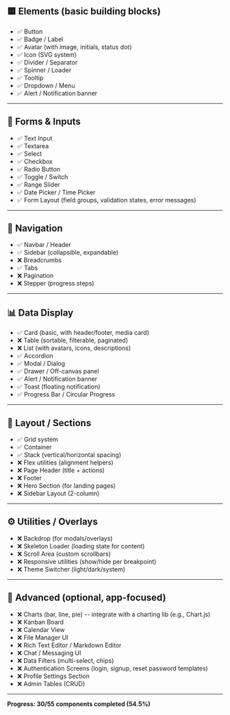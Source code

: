 
## 🟦 Elements (basic building blocks)

- ✅ Button 
- ✅ Badge / Label
- ✅ Avatar (with image, initials, status dot)
- ✅ Icon (SVG system)
- ✅ Divider / Separator
- ✅ Spinner / Loader
- ✅ Tooltip
- ✅ Dropdown / Menu
- ✅ Alert / Notification banner

------------------------------------------------------------------------

## 📝 Forms & Inputs

- ✅ Text Input 
- ✅ Textarea
- ✅ Select 
- ✅ Checkbox
- ✅ Radio Button
- ✅ Toggle / Switch
- ✅ Range Slider
- ✅ Date Picker / Time Picker
- ✅ Form Layout (field groups, validation states, error messages)

------------------------------------------------------------------------

## 🧭 Navigation

- ✅ Navbar / Header
- ✅ Sidebar (collapsible, expandable)
- ❌ Breadcrumbs
- ✅ Tabs
- ❌ Pagination
- ❌ Stepper (progress steps)

------------------------------------------------------------------------

## 📊 Data Display

- ✅ Card (basic, with header/footer, media card)
- ❌ Table (sortable, filterable, paginated)
- ❌ List (with avatars, icons, descriptions)
- ✅ Accordion
- ✅ Modal / Dialog
- ✅ Drawer / Off-canvas panel
- ✅ Alert / Notification banner
- ✅ Toast (floating notification)
- ✅ Progress Bar / Circular Progress

------------------------------------------------------------------------

## 📐 Layout / Sections

- ✅ Grid system
- ✅ Container
- ✅ Stack (vertical/horizontal spacing)
- ❌ Flex utilities (alignment helpers)
- ❌ Page Header (title + actions)
- ❌ Footer
- ❌ Hero Section (for landing pages)
- ❌ Sidebar Layout (2-column)

------------------------------------------------------------------------

## ⚙️ Utilities / Overlays

- ❌ Backdrop (for modals/overlays)
- ❌ Skeleton Loader (loading state for content)
- ❌ Scroll Area (custom scrollbars)
- ❌ Responsive utilities (show/hide per breakpoint)
- ❌ Theme Switcher (light/dark/system)

------------------------------------------------------------------------

## 🚀 Advanced (optional, app-focused)

- ❌ Charts (bar, line, pie) -- integrate with a charting lib (e.g., Chart.js)
- ❌ Kanban Board
- ❌ Calendar View
- ❌ File Manager UI
- ❌ Rich Text Editor / Markdown Editor
- ❌ Chat / Messaging UI
- ❌ Data Filters (multi-select, chips)
- ❌ Authentication Screens (login, signup, reset password templates)
- ❌ Profile Settings Section
- ❌ Admin Tables (CRUD)

------------------------------------------------------------------------
**Progress: 30/55 components completed (54.5%)**
